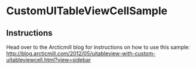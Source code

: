 CustomUITableViewCellSample
===========================
## Instructions
Head over to the Arcticmill blog for instructions on how to use this sample:
http://blog.arcticmill.com/2012/05/uitableview-with-custom-uitableviewcell.html?view=sidebar